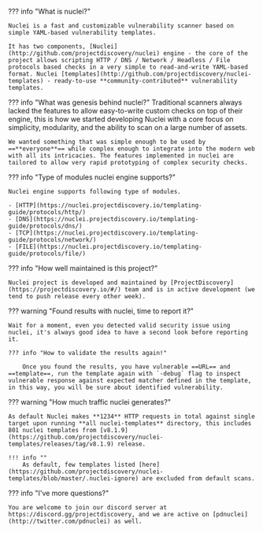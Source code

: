 ??? info "What is nuclei?"

	Nuclei is a fast and customizable vulnerability scanner based on simple YAML-based vulnerability templates.
	
	It has two components, [Nuclei](http://github.com/projectdiscovery/nuclei) engine - the core of the project allows scripting HTTP / DNS / Network / Headless / File protocols based checks in a very simple to read-and-write YAML-based format. Nuclei [templates](http://github.com/projectdiscovery/nuclei-templates) - ready-to-use **community-contributed** vulnerability templates.


??? info "What was genesis behind nuclei?"
	Traditional scanners always lacked the features to allow easy-to-write custom checks on top of their engine, this is how we started developing Nuclei with a core focus on simplicity, modularity, and the ability to scan on a large number of assets.

	We wanted something that was simple enough to be used by ==**everyone**== while complex enough to integrate into the modern web with all its intricacies. The features implemented in nuclei are tailored to allow very rapid prototyping of complex security checks.

??? info "Type of modules nuclei engine supports?"

	Nuclei engine supports following type of modules.

	- [HTTP](https://nuclei.projectdiscovery.io/templating-guide/protocols/http/)
	- [DNS](https://nuclei.projectdiscovery.io/templating-guide/protocols/dns/)
	- [TCP](https://nuclei.projectdiscovery.io/templating-guide/protocols/network/)
	- [FILE](https://nuclei.projectdiscovery.io/templating-guide/protocols/file/)

??? info "How well maintained is this project?"

	Nuclei project is developed and maintained by [ProjectDiscovery](https://projectdiscovery.io/#/) team and is in active development (we tend to push release every other week).

??? warning "Found results with nuclei, time to report it?"

	Wait for a moment, even you detected valid security issue using nuclei, it's always good idea to have a second look before reporting it.

	??? info "How to validate the results again!"

		Once you found the results, you have vulnerable ==URL== and ==template==, run the template again with `-debug` flag to inspect vulnerable response against expected matcher defined in the template, in this way, you will be sure about identified vulnerability.

??? warning "How much traffic nuclei generates?"
	
	As default Nuclei makes **1234** HTTP requests in total against single target upon running **all nuclei-templates** directory, this includes 801 nuclei templates from [v8.1.9](https://github.com/projectdiscovery/nuclei-templates/releases/tag/v8.1.9) release.

	!!! info ""
		As default, few templates listed [here](https://github.com/projectdiscovery/nuclei-templates/blob/master/.nuclei-ignore) are excluded from default scans.

??? info "I've more questions?"
	
	You are welcome to join our discord server at https://discord.gg/projectdiscovery, and we are active on [pdnuclei](http://twitter.com/pdnuclei) as well.